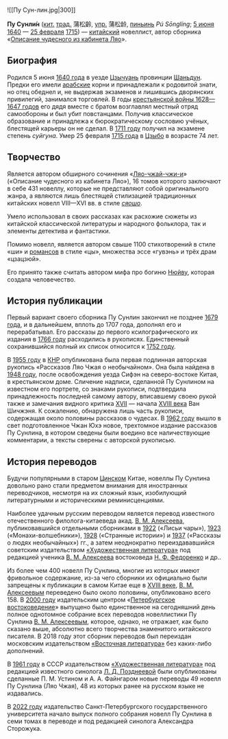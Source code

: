 ![[Пу Сун-лин.jpg|300]]

**Пу Сунли́н** ([кит.](https://ru.wikipedia.org/wiki/Китайский_язык) [трад.](https://ru.wikipedia.org/wiki/Китайское_письмо#Полные_и_упрощённые_иероглифы) 蒲松齡, [упр.](https://ru.wikipedia.org/wiki/Упрощение_иероглифов) 蒲松龄, [пиньинь](https://ru.wikipedia.org/wiki/Пиньинь) *Pú Sōnglíng*; [5 июня](https://ru.wikipedia.org/wiki/5_июня) [1640](https://ru.wikipedia.org/wiki/1640_год) — [25 февраля](https://ru.wikipedia.org/wiki/25_февраля) [1715](https://ru.wikipedia.org/wiki/1715_год)) — [китайский](https://ru.wikipedia.org/wiki/Китай) новеллист, автор сборника «[Описание чудесного из кабинета Ляо](https://ru.wikipedia.org/wiki/Ляо-чжай-чжи-и)».

## Биография

Родился 5 июня [1640 года](https://ru.wikipedia.org/wiki/1640_год) в уезде [Цзычуань](https://ru.wikipedia.org/wiki/Цзычуань) провинции [Шаньдун](https://ru.wikipedia.org/wiki/Шаньдун). Предки его имели [арабские](https://ru.wikipedia.org/wiki/Арабы) корни и принадлежали к родовитой знати, но отец обеднел и, не выдержав  экзаменов и лишившись дворянских привилегий, занимался торговлей. В годы [крестьянской войны 1628—1647 годов](https://ru.wikipedia.org/wiki/Крестьянская_война_в_Китае_(1628—1647)) его дядя вместе с братом возглавлял местный отряд самообороны и был убит повстанцами. Получив классическое образование и принадлежа к бюрократическому сословию учёных, блестящей карьеры он не сделал. В [1711 году](https://ru.wikipedia.org/wiki/1711_год) получил на экзамене степень *суйгуна*. Умер 25 февраля [1715 года](https://ru.wikipedia.org/wiki/1715_год) в [Цзыбо](https://ru.wikipedia.org/wiki/Цзыбо) в возрасте 74 лет.

## Творчество

Является автором обширного сочинения «[Ляо-чжай-чжи-и](https://ru.wikipedia.org/wiki/Ляо-чжай-чжи-и)» («Описание чудесного из кабинета Ляо»), 16 томов которого заключают в  себе 431 новеллу, которые не представляют собой оригинального жанра, а  являются лишь блестящей стилизацией традиционных китайских новелл  VIII—XVI вв. в стиле *[сяошо](https://ru.wikipedia.org/wiki/Сяошо)*. 

Умело использовал в своих рассказах как расхожие сюжеты из  китайской классической литературы и народного фольклора, так и элементы  детектива и фантастики.

Помимо новелл, является автором свыше 1100 сти­хо­тво­ре­ний в стиле «ши» и [ро­ман­сов](https://ru.wikipedia.org/wiki/Романс) в стиле «цы», мно­же­ст­ва эс­се «гу­вэнь» и трёх драм «цзац­зюй».

Его принято также считать автором мифа про богиню [Нюйву](https://ru.wikipedia.org/wiki/Нюйва), которая создала человечество.

## История публикации

Первый вариант своего сборника Пу Сунлин закончил не позднее [1679 года](https://ru.wikipedia.org/wiki/1679_год), и в дальнейшем, вплоть до 1707 года, дополнял его и перерабатывал. Его рассказы до первого ксилографического их издания в [1766 году](https://ru.wikipedia.org/wiki/1766_год) расходились в рукописях. Единственный сохранившийся полный их список относится к [1752 году](https://ru.wikipedia.org/wiki/1752_год). 

В [1955 году](https://ru.wikipedia.org/wiki/1955_год) в [КНР](https://ru.wikipedia.org/wiki/КНР) опубликована была первая подлинная авторская рукопись «Рассказов Ляо Чжая о необычайном». Она была найдена в [1948 году](https://ru.wikipedia.org/wiki/1948_год), после освобождения уезда Сифэн на северо-востоке Китая, в крестьянском  доме. Сличение надписи, сделанной Пу Сунлином на известном его портрете, со знаками рукописи, подтвердила принадлежность последней самому  автору, вписавшему своею рукой также и замечания видного критика [XVII](https://ru.wikipedia.org/wiki/XVII) — начала [XVIII века](https://ru.wikipedia.org/wiki/XVIII_век) Ван Шичжэня. К сожалению, обнаружена лишь часть рукописи, содержащая около половины рассказов о чудесах. В [1962 году](https://ru.wikipedia.org/wiki/1962_год) вышло в свет подготовленное Чжан Юхэ новое, трехтомное издание  рассказов Пу Сунлина, в котором сведены были воедино все наличествующие  комментарии, а тексты сверены с авторской рукописью.

## История переводов

Будучи популярными в старом [Цинском](https://ru.wikipedia.org/wiki/Империя_Цин) Китае, новеллы Пу Сунлина довольно рано стали предметом внимания для  иностранных переводчиков, несмотря на их сложный язык, изобилующий  литературными и историческими реминисценциями. 

Наиболее удачным русским переводом является перевод известного отечественного филолога-китаеведа акад. [В. М. Алексеева](https://ru.wikipedia.org/wiki/Алексеев,_Василий_Михайлович_(филолог)), публиковавшийся отдельными сборниками в [1922](https://ru.wikipedia.org/wiki/1922) («Лисьи чары»), [1923](https://ru.wikipedia.org/wiki/1923) («Монахи-волшебники»), [1928](https://ru.wikipedia.org/wiki/1928) («Странные истории») и [1937](https://ru.wikipedia.org/wiki/1937) («Рассказы о людях необычайных») гг., а затем неоднократно переиздававшийся советским издательством [«Художественная литература»](https://ru.wikipedia.org/wiki/Художественная_литература_(издательство)) под редакцией ученика [В. М. Алексеева](https://ru.wikipedia.org/wiki/Алексеев,_Василий_Михайлович_(филолог)) востоковеда [Н. Ф. Федоренко](https://ru.wikipedia.org/wiki/Федоренко,_Николай_Трофимович) и др.. 

Из более чем 400 новелл Пу Сунлина, многие из которых имеют  фривольное содержание, из-за чего сборники их официально были запрещены к публикации в самом Китае еще в [XVIII веке](https://ru.wikipedia.org/wiki/XVIII_век), [В. М. Алексеевым](https://ru.wikipedia.org/wiki/Алексеев,_Василий_Михайлович_(филолог)) переведено было около половины, опубликовано всего 158. В [2000 году](https://ru.wikipedia.org/wiki/2000_год) издательским центром «[Петербургское востоковедение](https://ru.wikipedia.org/wiki/Петербургское_востоковедение)» выпущено было единственное на сегодняшний день полное однотомное собрание всех переводов новеллистики Пу Сунлина [В. М. Алексеевым](https://ru.wikipedia.org/wiki/Алексеев,_Василий_Михайлович_(филолог)), которое, однако, не отражает, как было сказано выше, абсолютно всего  творчества знаменитого китайского писателя. В 2018 году этот сборник  переводов был переиздан московским издательством [«Восточная литература»](https://ru.wikipedia.org/wiki/Восточная_литература_(издательство)) без каких-либо дополнений.

В [1961 году](https://ru.wikipedia.org/wiki/1961_год) в СССР издательством [«Художественная литература»](https://ru.wikipedia.org/wiki/Художественная_литература_(издательство)) под редакцией известного синолога [Л. Д. Позднеевой](https://ru.wikipedia.org/wiki/Позднеева,_Любовь_Дмитриевна) были опубликованы сделанные П. М. Устином и А. А. Файнгаром новые  переводы 49 новелл Пу Сунлина (Ляо Чжая), 48 из которых ранее на русском языке не издавались.

В [2022 году](https://ru.wikipedia.org/wiki/2022_год) издательство Санкт-Петербургского государственного университета начало  выпуск полного собрания новелл Пу Сунлина в семи томах в переводе и под  редакцией синолога Александра Сторожука.